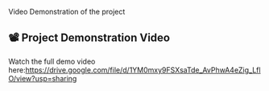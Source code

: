 Video Demonstration of the project
## 📽️ Project Demonstration Video

Watch the full demo video here:https://drive.google.com/file/d/1YM0mxy9FSXsaTde_AvPhwA4eZig_LflO/view?usp=sharing
